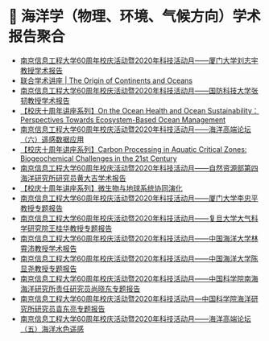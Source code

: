 # 🌊 海洋学（物理、环境、气候方向）学术报告聚合
<!-- BLOG-POST-LIST:START -->
- [南京信息工程大学60周年校庆活动暨2020年科技活动月——厦门大学刘志宇教授学术报告](https://ocean.nuist.edu.cn/info/1059/1888.htm)
- [联合学术讲座 | The Origin of Continents and Oceans](https://ocean.sustech.edu.cn/views/details_lecture.html?id=288)
- [南京信息工程大学60周年校庆活动暨2020年科技活动月——国防科技大学张韧教授学术报告](https://ocean.nuist.edu.cn/info/1059/1887.htm)
- [【校庆十周年讲座系列】On the Ocean Health and Ocean Sustainability：Perspectives Towards Ecosystem-Based Ocean Management](https://ocean.sustech.edu.cn/views/details_lecture.html?id=286)
- [南京信息工程大学60周年校庆活动暨2020年科技活动月——海洋高端论坛（六）遥感数据应用](https://ocean.nuist.edu.cn/info/1059/1886.htm)
- [【校庆十周年讲座系列】Carbon Processing in Aquatic Critical Zones: Biogeochemical Challenges in the 21st Century](https://ocean.sustech.edu.cn/views/details_lecture.html?id=285)
- [南京信息工程大学60周年校庆活动暨2020年科技活动月——自然资源部第四海洋研究所研究员黄大吉学术报告](https://ocean.nuist.edu.cn/info/1059/1885.htm)
- [【校庆十周年讲座系列】微生物与地球系统协同演化](https://ocean.sustech.edu.cn/views/details_lecture.html?id=282)
- [南京信息工程大学60周年校庆活动暨2020年科技活动月——厦门大学李忠平教授专题报告](https://ocean.nuist.edu.cn/info/1059/1884.htm)
- [南京信息工程大学60周年校庆活动暨2020年科技活动月——复旦大学大气科学研究院王桂华教授专题报告](https://ocean.nuist.edu.cn/info/1059/1882.htm)
- [南京信息工程大学60周年校庆活动暨2020年科技活动月——中国海洋大学林霄沛教授学术报告](https://ocean.nuist.edu.cn/info/1059/1881.htm)
- [南京信息工程大学60周年校庆活动暨2020年科技活动月——中国海洋大学陈显尧教授专题报告](https://ocean.nuist.edu.cn/info/1059/1880.htm)
- [南京信息工程大学60周年校庆活动暨2020年科技活动月——中国科学院南海海洋研究所责任研究员尚晓东专题报告](https://ocean.nuist.edu.cn/info/1059/1879.htm)
- [南京信息工程大学60周年校庆活动暨2020年科技活动月—中国科学院海洋研究所研究员袁东亮专题报告](https://ocean.nuist.edu.cn/info/1059/1877.htm)
- [南京信息工程大学60周年校庆活动暨2020年科技活动月——海洋高端论坛（五）海洋水色遥感](https://ocean.nuist.edu.cn/info/1059/1876.htm)
<!-- BLOG-POST-LIST:END -->
